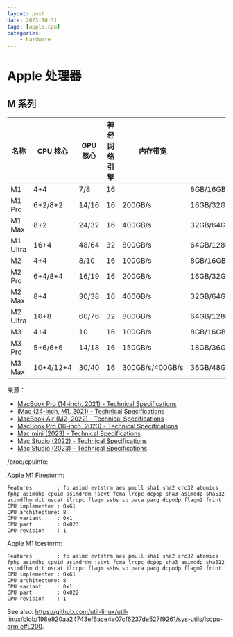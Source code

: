 ```yaml
---
layout: post
date: 2023-10-31
tags: [apple,cpu]
categories:
    - hardware
---
```


# Apple 处理器

## M 系列

| 名称     | CPU 核心  | GPU 核心 | 神经网络引擎 | 内存带宽        | 内存大小                  |
|----------|-----------|----------|--------------|-----------------|---------------------------|
| M1       | 4+4       | 7/8      | 16           |                 | 8GB/16GB                  |
| M1 Pro   | 6+2/8+2   | 14/16    | 16           | 200GB/s         | 16GB/32GB                 |
| M1 Max   | 8+2       | 24/32    | 16           | 400GB/s         | 32GB/64GB                 |
| M1 Ultra | 16+4      | 48/64    | 32           | 800GB/s         | 64GB/128GB                |
| M2       | 4+4       | 8/10     | 16           | 100GB/s         | 8GB/16GB/24GB             |
| M2 Pro   | 6+4/8+4   | 16/19    | 16           | 200GB/s         | 16GB/32GB                 |
| M2 Max   | 8+4       | 30/38    | 16           | 400GB/s         | 32GB/64GB/96GB            |
| M2 Ultra | 16+8      | 60/76    | 32           | 800GB/s         | 64GB/128GB/192GB          |
| M3       | 4+4       | 10       | 16           | 100GB/s         | 8GB/16GB/24GB             |
| M3 Pro   | 5+6/6+6   | 14/18    | 16           | 150GB/s         | 18GB/36GB                 |
| M3 Max   | 10+4/12+4 | 30/40    | 16           | 300GB/s/400GB/s | 36GB/48GB/64GB/96GB/128GB |

来源：

- [MacBook Pro (14-inch, 2021) - Technical Specifications](https://support.apple.com/kb/SP854?viewlocale=en_US&locale=en_US)
- [iMac (24-inch, M1, 2021) - Technical Specifications](https://support.apple.com/kb/SP839?viewlocale=en_US&locale=en_US)
- [MacBook Air (M2, 2022) - Technical Specifications](https://support.apple.com/kb/SP869?viewlocale=en_US&locale=en_US)
- [MacBook Pro (16-inch, 2023) - Technical Specifications](https://support.apple.com/kb/SP890?viewlocale=en_US&locale=en_US)
- [Mac mini (2023) - Technical Specifications](https://support.apple.com/kb/SP891?viewlocale=en_US&locale=en_US)
- [Mac Studio (2022) - Technical Specifications](https://support.apple.com/kb/SP865?locale=en_US)
- [Mac Studio (2023) - Technical Specifications](https://support.apple.com/kb/SP894?locale=en_US)

/proc/cpuinfo:

Apple M1 Firestorm:

```
Features        : fp asimd evtstrm aes pmull sha1 sha2 crc32 atomics fphp asimdhp cpuid asimdrdm jscvt fcma lrcpc dcpop sha3 asimddp sha512 asimdfhm dit uscat ilrcpc flagm ssbs sb paca pacg dcpodp flagm2 frint
CPU implementer : 0x61
CPU architecture: 8
CPU variant     : 0x1
CPU part        : 0x023
CPU revision    : 1
```

Apple M1 Icestorm:

```
Features        : fp asimd evtstrm aes pmull sha1 sha2 crc32 atomics fphp asimdhp cpuid asimdrdm jscvt fcma lrcpc dcpop sha3 asimddp sha512 asimdfhm dit uscat ilrcpc flagm ssbs sb paca pacg dcpodp flagm2 frint
CPU implementer : 0x61
CPU architecture: 8
CPU variant     : 0x1
CPU part        : 0x022
CPU revision    : 1
```

See also: https://github.com/util-linux/util-linux/blob/198e920aa24743ef6ace4e07cf6237de527f9261/sys-utils/lscpu-arm.c#L200.
